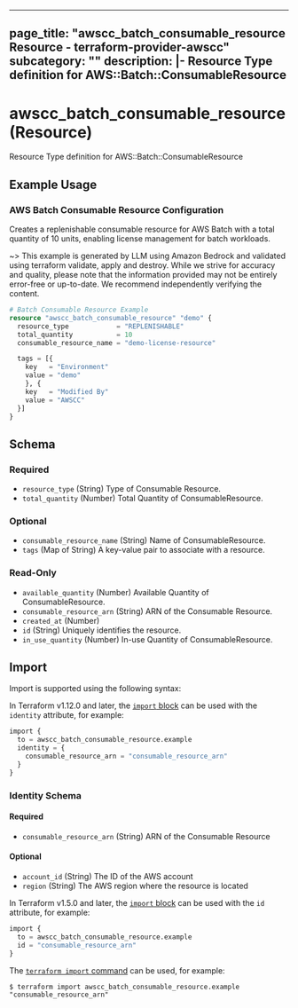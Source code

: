 
---
page_title: "awscc_batch_consumable_resource Resource - terraform-provider-awscc"
subcategory: ""
description: |-
  Resource Type definition for AWS::Batch::ConsumableResource
---

# awscc_batch_consumable_resource (Resource)

Resource Type definition for AWS::Batch::ConsumableResource

## Example Usage

### AWS Batch Consumable Resource Configuration

Creates a replenishable consumable resource for AWS Batch with a total quantity of 10 units, enabling license management for batch workloads.

~> This example is generated by LLM using Amazon Bedrock and validated using terraform validate, apply and destroy. While we strive for accuracy and quality, please note that the information provided may not be entirely error-free or up-to-date. We recommend independently verifying the content.

```terraform
# Batch Consumable Resource Example
resource "awscc_batch_consumable_resource" "demo" {
  resource_type            = "REPLENISHABLE"
  total_quantity           = 10
  consumable_resource_name = "demo-license-resource"

  tags = [{
    key   = "Environment"
    value = "demo"
    }, {
    key   = "Modified By"
    value = "AWSCC"
  }]
}
```

<!-- schema generated by tfplugindocs -->
## Schema

### Required

- `resource_type` (String) Type of Consumable Resource.
- `total_quantity` (Number) Total Quantity of ConsumableResource.

### Optional

- `consumable_resource_name` (String) Name of ConsumableResource.
- `tags` (Map of String) A key-value pair to associate with a resource.

### Read-Only

- `available_quantity` (Number) Available Quantity of ConsumableResource.
- `consumable_resource_arn` (String) ARN of the Consumable Resource.
- `created_at` (Number)
- `id` (String) Uniquely identifies the resource.
- `in_use_quantity` (Number) In-use Quantity of ConsumableResource.

## Import

Import is supported using the following syntax:

In Terraform v1.12.0 and later, the [`import` block](https://developer.hashicorp.com/terraform/language/import) can be used with the `identity` attribute, for example:

```terraform
import {
  to = awscc_batch_consumable_resource.example
  identity = {
    consumable_resource_arn = "consumable_resource_arn"
  }
}
```

<!-- schema generated by tfplugindocs -->
### Identity Schema

#### Required

- `consumable_resource_arn` (String) ARN of the Consumable Resource

#### Optional

- `account_id` (String) The ID of the AWS account
- `region` (String) The AWS region where the resource is located

In Terraform v1.5.0 and later, the [`import` block](https://developer.hashicorp.com/terraform/language/import) can be used with the `id` attribute, for example:

```terraform
import {
  to = awscc_batch_consumable_resource.example
  id = "consumable_resource_arn"
}
```

The [`terraform import` command](https://developer.hashicorp.com/terraform/cli/commands/import) can be used, for example:

```shell
$ terraform import awscc_batch_consumable_resource.example "consumable_resource_arn"
```
